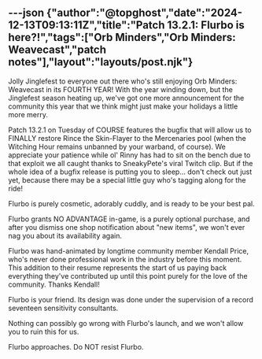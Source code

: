 ---json
{"author":"@topghost","date":"2024-12-13T09:13:11Z","title":"Patch 13.2.1: Flurbo is here?!","tags":["Orb Minders","Orb Minders: Weavecast","patch notes"],"layout":"layouts/post.njk"}
---
Jolly Jinglefest to everyone out there who&#x27;s still enjoying Orb Minders: Weavecast in its FOURTH YEAR! With the year winding down, but the Jinglefest season heating up, we&#x27;ve got one more announcement for the community this year that we think might just make your holidays a little more merry.

Patch 13.2.1 on Tuesday of COURSE features the bugfix that will allow us to FINALLY restore Rince the Skin-Flayer to the Mercenaries pool (when the Witching Hour remains unbanned by your warband, of course). We appreciate your patience while ol&#x27; Rinny has had to sit on the bench due to that exploit we all caught thanks to SneakyPete&#x27;s viral Twitch clip. But if the whole idea of a bugfix release is putting you to sleep... don&#x27;t check out just yet, because there may be a special little guy who&#x27;s tagging along for the ride!

Flurbo is purely cosmetic, adorably cuddly, and is ready to be your best pal. 

Flurbo grants NO ADVANTAGE in-game, is a purely optional purchase, and after you dismiss one shop notification about &#x22;new items&#x22;, we won&#x27;t ever nag you about its availability again.

Flurbo was hand-animated by longtime community member Kendall Price, who&#x27;s never done professional work in the industry before this moment. This addition to their resume represents the start of us paying back everything they&#x27;ve contributed up until this point purely for the love of the community. Thanks Kendall!

Flurbo is your friend. Its design was done under the supervision of a record seventeen sensitivity consultants.

Nothing can possibly go wrong with Flurbo&#x27;s launch, and we won&#x27;t allow you to ruin this for us.

Flurbo approaches. Do NOT resist Flurbo. 
